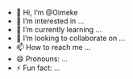 - 👋 Hi, I’m @Oimeke
- 👀 I’m interested in ...
- 🌱 I’m currently learning ...
- 💞️ I’m looking to collaborate on ...
- 📫 How to reach me ...
- 😄 Pronouns: ...
- ⚡ Fun fact: ...

<!---
Oimeke/Oimeke is a ✨ special ✨ repository because its `README.md` (this file) appears on your GitHub profile.
You can click the Preview link to take a look at your changes.
--->
